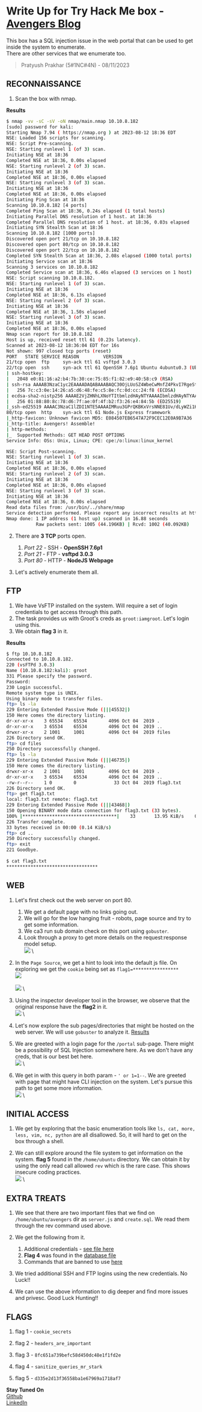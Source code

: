 # Write Up for Try Hack Me box - [Avengers Blog](https://tryhackme.com/room/avengers)

This box has a SQL injection issue in the web portal that can be used to get inside the system to enumerate.\
There are other services that we enumerate too. 

> Pratyush Prakhar (5#1NC#4N) - 08/11/2023


## RECONNAISSANCE

1. Scan the box with nmap.

**Results**

```bash
$ nmap -vv -sC -sV -oN nmap/main.nmap 10.10.8.182 
[sudo] password for kali: 
Starting Nmap 7.94 ( https://nmap.org ) at 2023-08-12 18:36 EDT
NSE: Loaded 156 scripts for scanning.
NSE: Script Pre-scanning.
NSE: Starting runlevel 1 (of 3) scan.
Initiating NSE at 18:36
Completed NSE at 18:36, 0.00s elapsed
NSE: Starting runlevel 2 (of 3) scan.
Initiating NSE at 18:36
Completed NSE at 18:36, 0.00s elapsed
NSE: Starting runlevel 3 (of 3) scan.
Initiating NSE at 18:36
Completed NSE at 18:36, 0.00s elapsed
Initiating Ping Scan at 18:36
Scanning 10.10.8.182 [4 ports]
Completed Ping Scan at 18:36, 0.24s elapsed (1 total hosts)
Initiating Parallel DNS resolution of 1 host. at 18:36
Completed Parallel DNS resolution of 1 host. at 18:36, 0.03s elapsed
Initiating SYN Stealth Scan at 18:36
Scanning 10.10.8.182 [1000 ports]
Discovered open port 21/tcp on 10.10.8.182
Discovered open port 80/tcp on 10.10.8.182
Discovered open port 22/tcp on 10.10.8.182
Completed SYN Stealth Scan at 18:36, 2.08s elapsed (1000 total ports)
Initiating Service scan at 18:36
Scanning 3 services on 10.10.8.182
Completed Service scan at 18:36, 6.46s elapsed (3 services on 1 host)
NSE: Script scanning 10.10.8.182.
NSE: Starting runlevel 1 (of 3) scan.
Initiating NSE at 18:36
Completed NSE at 18:36, 6.13s elapsed
NSE: Starting runlevel 2 (of 3) scan.
Initiating NSE at 18:36
Completed NSE at 18:36, 1.50s elapsed
NSE: Starting runlevel 3 (of 3) scan.
Initiating NSE at 18:36
Completed NSE at 18:36, 0.00s elapsed
Nmap scan report for 10.10.8.182
Host is up, received reset ttl 61 (0.23s latency).
Scanned at 2023-08-12 18:36:04 EDT for 16s
Not shown: 997 closed tcp ports (reset)
PORT   STATE SERVICE REASON         VERSION
21/tcp open  ftp     syn-ack ttl 61 vsftpd 3.0.3
22/tcp open  ssh     syn-ack ttl 61 OpenSSH 7.6p1 Ubuntu 4ubuntu0.3 (Ubuntu Linux; protocol 2.0)
| ssh-hostkey: 
|   2048 e0:81:16:a2:b4:7b:30:ce:75:85:f1:82:e9:40:58:c9 (RSA)
| ssh-rsa AAAAB3NzaC1yc2EAAAADAQABAAABAQC30OjLUoSZ4WbeCwMnfZ4PkvI7RgeStulMTQT/tAThTnTmaqt+fQgq8iRKgf+9L7rVSQqW9jUK3O01vwea4BGxQRd47+vjdq0oYlefSvBAhmb9UGlJjXOc//AlYgnPRo4mczv/z8Q04+ztP7NyxKWKBxAqJjmRYIvpMvm7ka5bLogDiSCUmOS80GYOhY181Uo4PQYxJ/+tcwkXbDg3JcZMv66e4Vo8sXkb/s4xYcRO1V/QlyKspHvcqsbixWnEiXfZhmsi5e1NtIgJx1SKqgExjAgjO/Helw9eBs+bAI6DQWFQvyGNOmivBBm/hdDHsPhJtLE573um96Xx28qdjEV1
|   256 7c:c3:0e:14:26:a5:d6:48:fe:c5:8e:fc:0d:cc:24:f8 (ECDSA)
| ecdsa-sha2-nistp256 AAAAE2VjZHNhLXNoYTItbmlzdHAyNTYAAAAIbmlzdHAyNTYAAABBBBB70Zhi9T1y1ZU23nbD9vV4Vs8Vl4axVqgDDafvgTxZLOG8cQ03rHVOTuJ9siIlcAHZ/J1wlC11eO0yF5ZrqTE=
|   256 01:88:80:8c:78:d6:7f:ae:0f:4f:b2:f3:26:e4:84:5b (ED25519)
|_ssh-ed25519 AAAAC3NzaC1lZDI1NTE5AAAAIMRuu3GPrQKBKxVrsNNE81Uv/dLyWZi1HRB3093zcw8p
80/tcp open  http    syn-ack ttl 61 Node.js Express framework
|_http-favicon: Unknown favicon MD5: E084507EB6547A72F9CEC12E0A9B7A36
|_http-title: Avengers! Assemble!
| http-methods: 
|_  Supported Methods: GET HEAD POST OPTIONS
Service Info: OSs: Unix, Linux; CPE: cpe:/o:linux:linux_kernel

NSE: Script Post-scanning.
NSE: Starting runlevel 1 (of 3) scan.
Initiating NSE at 18:36
Completed NSE at 18:36, 0.00s elapsed
NSE: Starting runlevel 2 (of 3) scan.
Initiating NSE at 18:36
Completed NSE at 18:36, 0.00s elapsed
NSE: Starting runlevel 3 (of 3) scan.
Initiating NSE at 18:36
Completed NSE at 18:36, 0.00s elapsed
Read data files from: /usr/bin/../share/nmap
Service detection performed. Please report any incorrect results at https://nmap.org/submit/ .
Nmap done: 1 IP address (1 host up) scanned in 16.88 seconds
           Raw packets sent: 1005 (44.196KB) | Rcvd: 1002 (40.092KB)
```

2. There are **3 TCP** ports open. 
	1. *Port 22* - SSH - **OpenSSH 7.6p1**
	2. *Port 21* - FTP - **vsftpd 3.0.3**
	3. *Port 80* - HTTP - **NodeJS Webpage**

3. Let's actively enumerate them all.


## FTP

1. We have VsFTP installed on the system. Will require a set of login credentials to get access through this path.
2. The task provides us with Groot's creds as `groot:iamgroot`. Let's login using this.
3. We obtain **flag 3** in it.

**Results**
```bash
$ ftp 10.10.8.182                                            
Connected to 10.10.8.182.
220 (vsFTPd 3.0.3)
Name (10.10.8.182:kali): groot
331 Please specify the password.
Password: 
230 Login successful.
Remote system type is UNIX.
Using binary mode to transfer files.
ftp> ls -la
229 Entering Extended Passive Mode (|||45532|)
150 Here comes the directory listing.
dr-xr-xr-x    3 65534    65534        4096 Oct 04  2019 .
dr-xr-xr-x    3 65534    65534        4096 Oct 04  2019 ..
drwxr-xr-x    2 1001     1001         4096 Oct 04  2019 files
226 Directory send OK.
ftp> cd files
250 Directory successfully changed.
ftp> ls -la
229 Entering Extended Passive Mode (|||46735|)
150 Here comes the directory listing.
drwxr-xr-x    2 1001     1001         4096 Oct 04  2019 .
dr-xr-xr-x    3 65534    65534        4096 Oct 04  2019 ..
-rw-r--r--    1 0        0              33 Oct 04  2019 flag3.txt
226 Directory send OK.
ftp> get flag3.txt
local: flag3.txt remote: flag3.txt
229 Entering Extended Passive Mode (|||43468|)
150 Opening BINARY mode data connection for flag3.txt (33 bytes).
100% |***********************************|    33       13.95 KiB/s    00:00 ETA
226 Transfer complete.
33 bytes received in 00:00 (0.14 KiB/s)
ftp> cd ..
250 Directory successfully changed.
ftp> exit
221 Goodbye.
                                                                                
$ cat flag3.txt    
**********************************
```

## WEB

1. Let's first check out the web server on port 80. 
	1. We get a default page with no links going out.
	2. We will go for the low hanging fruit - robots, page source and try to get some information.
	3. We ca3 run sub domain check on this port using `gobuster`.
	4. Look through a proxy to get more details on the request:response model setup.
\
![](https://github.com/pratty010/Boxes/blob/master/Try%20Hack%20Me/Easy/Avengers%20Blog/images/webpage.png)
\
2. In the `Page Source`, we get a hint to look into the default js file. On exploring we get the `cookie` being set as `flag1=*****************`
\
![](https://github.com/pratty010/Boxes/blob/master/Try%20Hack%20Me/Easy/Avengers%20Blog/images/ps.png)
\
\
![](https://github.com/pratty010/Boxes/blob/master/Try%20Hack%20Me/Easy/Avengers%20Blog/images/ps_cookie.png)
\
3. Using the inspector developer tool in the browser, we observe that the original response have the **flag2** in it.
\
![](https://github.com/pratty010/Boxes/blob/master/Try%20Hack%20Me/Easy/Avengers%20Blog/images/headers.png)
\
4. Let's now explore the sub pages/directories that might be hosted on the web server. We will use `gobuster` to analyze it. [Results](https://github.com/pratty010/Boxes/blob/master/Try%20Hack%20Me/Easy/Avengers%20Blog/web/port_80.txt)

5. We are greeted with a login page for the `/portal` sub-page. There might be a possibility of SQL Injection somewhere here. As we don't have any creds, that is our best bet here.
\
![](https://github.com/pratty010/Boxes/blob/master/Try%20Hack%20Me/Easy/Avengers%20Blog/images/portal.png)
\
6. We get in with this query in both param - `' or 1=1--`. We are greeted with page that might have CLI injection on the system. Let's pursue this path to get some more information.
\
![](https://github.com/pratty010/Boxes/blob/master/Try%20Hack%20Me/Easy/Avengers%20Blog/images/cli.png)
\

## INITIAL ACCESS

1. We get by exploring that the basic enumeration tools like `ls, cat, more, less, vim, nc, python` are all disallowed. So, it will hard to get on the box through a shell.

2. We can still explore around the file system to get information on the system. **flag 5** found in the `/home/ubuntu` directory. We can obtain it by using the only read call allowed `rev` which is the rare case. This shows insecure coding practices.
\
![](https://github.com/pratty010/Boxes/blob/master/Try%20Hack%20Me/Easy/Avengers%20Blog/images/jarvis.png)
\

## EXTRA TREATS

1. We see that there are two important files that we find on `/home/ubuntu/avengers` dir as `server.js` and `create.sql`. We read them through the rev command used above.

2. We get the following from it.
	1. Additional credentials - [see file here](https://github.com/pratty010/Boxes/blob/master/Try%20Hack%20Me/Easy/Avengers%20Blog/creds.txt)
	2. **Flag 4** was found in the [database file](https://github.com/pratty010/Boxes/blob/master/Try%20Hack%20Me/Easy/Avengers%20Blog/web/portal/sql/create.sql)
	3. Commands that are banned to use [here](https://github.com/pratty010/Boxes/blob/master/Try%20Hack%20Me/Easy/Avengers%20Blog/web/portal/sql/server.js)

3. We tried additional SSH and FTP logins using the new credentials. No Luck!!
4. We can use the above information to dig deeper and find more issues and privesc. Good Luck Hunting!!

## FLAGS

1. flag 1 - `cookie_secrets`

2. flag 2 - `headers_are_important`

3. flag 3 - `8fc651a739befc58d450dc48e1f1fd2e`

4. flag 4 - `sanitize_queries_mr_stark`

5. flag 5 - `d335e2d13f36558ba1e67969a1718af7`


**Stay Tuned On**\
[Github](https://github.com/pratty010/Boxes)\
[LinkedIn](https://www.linkedin.com/in/pratyush-prakhar/)